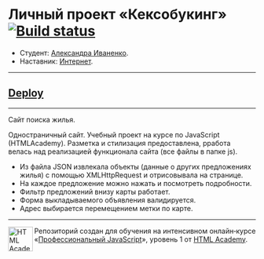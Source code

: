 # Личный проект «Кексобукинг» [![Build status][travis-image]][travis-url]

* Студент: [Александра Иваненко](https://up.htmlacademy.ru/javascript/14/user/613417).
* Наставник: [Интернет](https://www.google.ru/).

---

## [Deploy](https://indiel.github.io/Keksobooking/)

---

Сайт поиска жилья.

Одностраничный сайт. Учебный проект на курсе по JavaScript (HTMLAcademy).
Разметка и стилизация предоставлена, рработа велась над реализацией функционала сайта (все файлы в папке js).

* Из файла JSON извлекала объекты (данные о других предложениях жилья) с помощью XMLHttpRequest и отрисовывала на странице.
* На каждое предложение можно нажать и посмотреть подробности.
* Фильтр предложений внизу карты работает.
* Форма выкладываемого объявления валидируется.
* Адрес выбирается перемещением метки по карте.

---

<a href="https://htmlacademy.ru/intensive/javascript"><img align="left" width="50" height="50" alt="HTML Academy" src="https://up.htmlacademy.ru/static/img/intensive/javascript/logo-for-github-2.png"></a>

Репозиторий создан для обучения на интенсивном онлайн‑курсе «[Профессиональный JavaScript](https://htmlacademy.ru/intensive/javascript)», уровень 1 от [HTML Academy](https://htmlacademy.ru).

[travis-image]: https://travis-ci.org/htmlacademy-javascript/613417-keksobooking.svg?branch=master
[travis-url]: https://travis-ci.org/htmlacademy-javascript/613417-keksobooking
